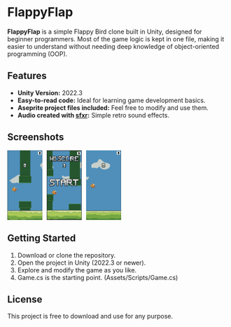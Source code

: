 # FlappyFlap

**FlappyFlap** is a simple Flappy Bird clone built in Unity, designed for beginner programmers. Most of the game logic is kept in one file, making it easier to understand without needing deep knowledge of object-oriented programming (OOP).

## Features
- **Unity Version:** 2022.3
- **Easy-to-read code:** Ideal for learning game development basics.
- **Aseprite project files included:** Feel free to modify and use them.
- **Audio created with [sfxr](https://sfxr.me/):** Simple retro sound effects.

## Screenshots

<div style="display: flex;">
    <img src="Assets/Screenshots/shot1.png" alt="Screenshot 1" width="80" style="margin-right: 10px;"/>
    <img src="Assets/Screenshots/shot2.png" alt="Screenshot 2" width="80" style="margin-right: 10px;"/>
    <img src="Assets/Screenshots/shot3.png" alt="Screenshot 3" width="80"/>
</div>

## Getting Started
1. Download or clone the repository.
2. Open the project in Unity (2022.3 or newer).
3. Explore and modify the game as you like.
4. Game.cs is the starting point. (Assets/Scripts/Game.cs)

## License
This project is free to download and use for any purpose.
